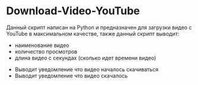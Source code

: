 # Download-Video-YouTube
Данный скрипт написан на Python и предназначен для загрузки видео с YouTube в максимальном качестве, также данный скрипт выводит:
- наименование видео
- количество просмотров
- длина видео с секундах (сколько идет времени видео)
+ Выводит уведомление что видео началось скачиваться
+ Выводит уведомление что видео скачалось
